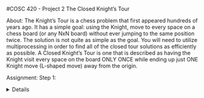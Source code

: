 #COSC 420 - Project 2
The Closed Knight’s Tour

About: 
	The Knight’s Tour is a chess problem that first appeared hundreds of years ago. It has a simple goal: using the Knight, move to every space on a chess board (or any NxN board) without ever jumping to the same position twice.  The solution is not quite as simple as the goal.  You will need to utilize multiprocessing in order to find all of the closed tour solutions as efficiently as possible. A Closed Knight’s Tour is one that is described as having the Knight visit every space on the board ONLY ONCE while ending up just ONE Knight move (L-shaped move) away from the origin.

Assignment:
Step 1:
<details>
- [ ] Create a Python program to find all possible paths for a Closed Knight’s Tour on any given N x N chess board.
- [ ] We will be using even numbers only for N as Closed Tours are only possible with an even number of squares
- [ ] Use the Depth First Search (DFS) algorithm
- [ ] Your program should accept command line arguments for N and the starting position of the knight as X and Y
- [ ] Example. python solve_knights_tour.py 6 1 3
- [ ] command line args:
	N = 6
	X = 1
	Y = 3
- [ ] Print out the total execution time at the end of the program
- [ ] Create another process that's sole purpose is to create a file that stores all solved solutions.
- [ ] This means you will have to use IPC to pass a solution from one of your algorithm process to this file writing process in order to save the data
- [ ] These solutions should be an NxN grid depicting where the Knight moved
- [ ] The origin should mark move 0 and the final position should mark move NxN
- [ ] For example, on a 5x5 board there will be 25 positions.  The origin will be marked 0 and the final position will be marked 24.
- [ ] All moves should be stored as a NxN matrix
- [ ] Cap the number of saved solutions at 100,000.
</details>
